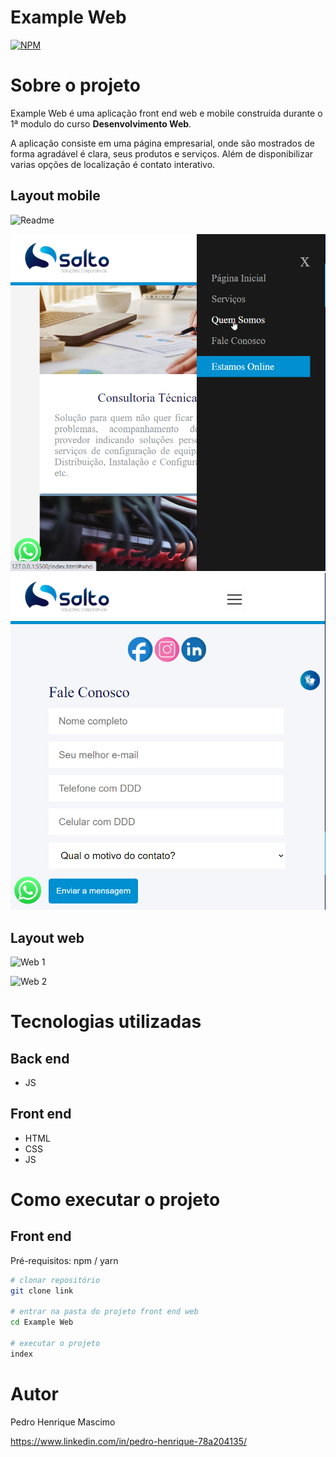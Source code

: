 # Example Web
[![NPM](https://img.shields.io/npm/l/react)](https://github.com/Mascimo/Example-Web/blob/main/LICENSE) 

# Sobre o projeto

<!-- link do projeto  -->

Example Web é uma aplicação front end web e mobile construída durante o 1ª modulo do curso **Desenvolvimento Web**.

A aplicação consiste em uma página empresarial, onde são mostrados de forma agradável é clara, seus produtos e serviços. Além de disponibilizar varias opções de localização é contato interativo.

## Layout mobile
<img alt="Readme" src="../assents/imgmobile01.png">

![Mobile 1](https://github.com/Mascimo/Example-Web/blob/main/assents/imgmobile01.png) ![Mobile 2](https://github.com/Mascimo/Example-Web/blob/main/assents/imgmobile02.png)

## Layout web
![Web 1](link)

![Web 2](link)


# Tecnologias utilizadas
## Back end
- JS
## Front end
- HTML
- CSS
- JS

# Como executar o projeto

## Front end
Pré-requisitos: npm / yarn

```bash
# clonar repositório
git clone link

# entrar na pasta do projeto front end web
cd Example Web

# executar o projeto
index
```

# Autor

Pedro Henrique Mascimo

https://www.linkedin.com/in/pedro-henrique-78a204135/
